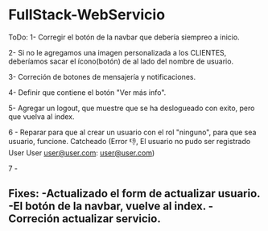 # FullStack-WebServicio
ToDo:
1- Corregir el botón de la navbar que debería siempreo a inicio.

2- Si no le agregamos una imagen personalizada a los CLIENTES, deberíamos sacar el ícono(botón) de al lado del nombre de usuario.

3- Correción de botones de mensajería y notificaciones.

4- Definir que contiene el botón "Ver más info".

5- Agregar un logout, que muestre que se ha deslogueado con exito, pero que vuelva al index.

6 - Reparar para que al crear un usuario con el rol "ninguno", para que sea usuario, funcione.
Catcheado (Error 👎, El usuario no pudo ser registrado User User user@user.com: user@user.com)

7 - 


Fixes:
-Actualizado el form de actualizar usuario.
-El botón de la navbar, vuelve al index.
-Correción actualizar servicio.
-
